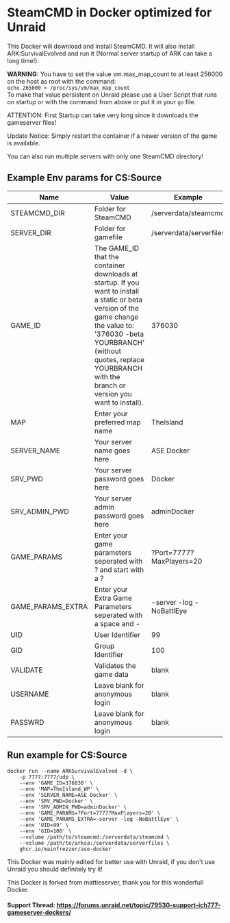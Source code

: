 # SteamCMD in Docker optimized for Unraid
This Docker will download and install SteamCMD. It will also install ARK:SurvivalEvolved and run it (Normal server startup of ARK can take a long time!).

**WARNING:** You have to set the value vm.max_map_count to at least 256000 on the host as root with the command:  
`echo 265000 > /proc/sys/vm/max_map_count`  
To make that value persistent on Unraid please use a User Script that runs on startup or with the command from above or put it in your `go` file.

ATTENTION: First Startup can take very long since it downloads the gameserver files!

Update Notice: Simply restart the container if a newer version of the game is available.

You can also run multiple servers with only one SteamCMD directory!

## Example Env params for CS:Source
| Name | Value | Example |
| --- | --- | --- |
| STEAMCMD_DIR | Folder for SteamCMD | /serverdata/steamcmd |
| SERVER_DIR | Folder for gamefile | /serverdata/serverfiles |
| GAME_ID | The GAME_ID that the container downloads at startup. If you want to install a static or beta version of the game change the value to: '376030 -beta YOURBRANCH' (without quotes, replace YOURBRANCH with the branch or version you want to install). | 376030 |
| MAP | Enter your preferred map name | TheIsland |
| SERVER_NAME | Your server name goes here | ASE Docker |
| SRV_PWD | Your server password goes here | Docker |
| SRV_ADMIN_PWD | Your server admin password goes here | adminDocker |
| GAME_PARAMS | Enter your game parameters seperated with ? and start with a ? | ?Port=7777?MaxPlayers=20 |
| GAME_PARAMS_EXTRA | Enter your Extra Game Parameters seperated with a space and - | -server -log -NoBattlEye |
| UID | User Identifier | 99 |
| GID | Group Identifier | 100 |
| VALIDATE | Validates the game data | blank |
| USERNAME | Leave blank for anonymous login | blank |
| PASSWRD | Leave blank for anonymous login | blank |

## Run example for CS:Source
```
docker run --name ARKSurvivalEvolved -d \
	-p 7777:7777/udp \
	--env 'GAME_ID=376030' \
	--env 'MAP=TheIsland_WP' \
	--env 'SERVER_NAME=ASE Docker' \
	--env 'SRV_PWD=Docker' \
	--env 'SRV_ADMIN_PWD=adminDocker' \
	--env 'GAME_PARAMS=?Port=7777?MaxPlayers=20' \
	--env 'GAME_PARAMS_EXTRA=-server -log -NoBattlEye' \
	--env 'UID=99' \
	--env 'GID=100' \
	--volume /path/to/steamcmd:/serverdata/steamcmd \
	--volume /path/to/arksa:/serverdata/serverfiles \
	ghcr.io/mainfrezzer/ase-docker
```

This Docker was mainly edited for better use with Unraid, if you don't use Unraid you should definitely try it!

This Docker is forked from mattieserver, thank you for this wonderfull Docker.

#### Support Thread: https://forums.unraid.net/topic/79530-support-ich777-gameserver-dockers/
